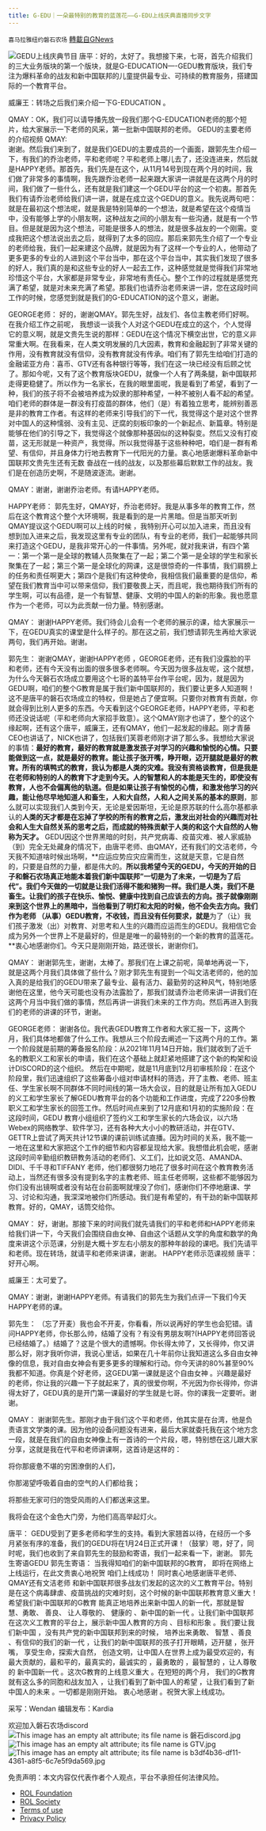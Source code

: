 ```yaml
---
title: G-EDU｜一朵最特别的教育的蓝莲花——G-EDU上线庆典直播同步文字
---
```

`喜马拉雅纽约磐石农场` [轉載自GNews](https://gnews.org/zh-hans/1898893/)

![](https://assets.gnews.org/wp-content/uploads/2022/01/IMG_1044.png)GEDU上线庆典节目
唐平：好的，太好了。我想接下来，七哥，首先介绍我们的三大业务版块的第一个版块，就是G-EDUCATION—-GEDU教育版块，我们专注为爆料革命的战友和新中国联邦的儿童提供最专业、可持续的教育服务，搭建国际的一个教育平台。

威廉王：转场之后我们来介绍一下G-EDUCATION 。

QMAY：OK，我们可以请导播先放一段我们那个G-EDUCATION老师的那个短片，给大家展示一下老师的风采，第一批新中国联邦的老师。
GEDU的主要老师的介绍视频
QMAY:   
谢谢。然后我们来到了，就是我们GEDU的主要成员的一个画面，跟郭先生介绍一下，有我们的乔治老师，平和老师呢？平和老师上哪儿去了，还没连进来，然后就是HAPPY老师。那首先，我们先是在这个，从11月14号到现在两个月的时间，我们做了非常多的事情啊，我先跟乔治老师一起来跟大家讲一讲就是在这两个月的时间，我们做了一些什么，还有就是我们建这一个GEDU平台的这一个初衷。那首先我们有请乔治老师给我们讲一讲，就是在成立这个GEDU的意义。我先说两句吧：就是在最初这个想法呢，就是我是特别简单的一个想法，就是希望在这个疫情当中，没有能够上学的小朋友啊，这种战友之间的小朋友有一些沟通，就是有一个节目。但是就是因为这个想法，可能是很多人的想法，就是很多战友的一个刚需。变成我把这个想法说出去之后，就得到了太多的回应。那后来郭先生介绍了一个专业的老师给我，我们一起来建这个品牌，就是因为有了这样一个专业的人，他带动了更多更多的专业的人进到这个平台当中，那在这个平台当中，其实我们发现了很多的好人，我们真的是和这些专业的好人一起去工作，这种感觉就是觉得我们非常地珍惜这个平台，大家都是非常专业，非常地有责任心。整个工作的过程就是感觉充满了希望，就是对未来充满了希望。那我们也请乔治老师来讲一讲，您在这段时间工作的时候，您感觉到就是我们的G-EDUCATION的这个意义，谢谢。

GEORGE老师：
好的，谢谢QMAY。郭先生好，战友们、各位主教老师们好啊。在我介绍工作之前呢， 我想谈一谈我个人对这个GEDU在成立的这个，个人觉得它的意义啊，就是文贵先生说的那样：GEDU在这个情况下横空出世，它的意义非常重大啊。在我看来，在人类文明发展的几大因素，教育和金融起到了非常关键的作用，没有教育就没有信仰，没有教育就没有传承。咱们有了郭先生给咱们打造的金融诺亚方舟：喜币、GTV还有各种银行等等，我们在这一块已经没有后顾之忧了。那如今呢，又有了这个教育版块GEDU，就像一个人有了两条腿，新中国联邦走得更稳健了。所以作为一名家长，在我的眼里面呢，我是看到了希望，看到了一种，我们的孩子将不会被培养成为奴隶的那种希望，一种不被别人看不起的希望。咱们老师的群体是一群没有打疫苗的群体，他们（是）有着独立思考，能辨别善恶是非的教育工作者。有这样的老师来引导我们的下一代，我觉得这个是对这个世界对中国人的这种懦弱、没有主见、迂腐的刻板印象的一个新起点、新篇章。特别是能够在他们的引导之下，我觉得这个就像那种基因似的这种裂变。然后又没有打疫苗，这无形就是一种资产，我觉得。所以我觉得基于这些种种吧，咱们是一群有希望、有信仰，并且身体力行地去教育下一代阳光的力量。衷心地感谢爆料革命新中国联邦文贵先生还有无数     奋战在一线的战友，以及那些幕后默默工作的战友。我们是在创造历史啊，不是随波逐流。谢谢。

QMAY：谢谢，谢谢乔治老师。有请HAPPY老师。

HAPPY老师：
郭先生好，QMAY好，乔治老师好。我是从事多年的教育工作，然后在这个教育这个整个大环境啊，我是看到的是一片黑暗。但是当那天听到 QMAY提议这个GEDU啊可以上线的时候 ，我特别开心可以加入进来，而且没有想到加入进来之后，我发现这里有专业的团队，有专业的老师，我们一起能够共同来打造这个GEDU，是我非常开心的一件事情。另外呢，就对我来讲，有四个第一：第一个第一是全球的教辅人员聚集在了一起；第二个第一是全球的学生和家长聚集在了一起；第三个第一是全球化的网课，这是很惊奇的一件事情，我们肩膀上的任务和责任啊更大；第四个是我们有这种使命，我相信我们最重要的是信仰，希望在我们教育当中可以带来信仰，我们要敬畏上天，而且呢，我也期待我们所有的学生啊，可以有品德，是一个有智慧、健康、文明的中国人的新的形象。我也愿意作为一个老师，可以为此贡献一份力量。特别感谢。

QMAY：
谢谢HAPPY老师。我们待会儿会有一个老师的展示的课，给大家展示一下，在GEDU真实的课堂是什么样子的。那在这之前，我们想请郭先生再给大家说两句，我们再开始。谢谢。

郭先生：
谢谢QMAY，谢谢HAPPY老师 ，GEORGE老师，还有我们没露脸的平和老师，还有今天没有出面的很多很多老师啊。今天因为很多战友呢，这个就想，为什么今天磐石农场成立要用这个七哥的盖特平台作平台呢，因为，就是因为GEDU啊，咱们的整个G教育是属于我们新中国联邦的，我们要让更多人知道啊！这不是唐平的磐石农场成立的特权，但是她占了便宜啊。只要你对教育有贡献，你就会得到比别人更多的东西。今天看到这个GEORGE老师，HAPPY老师，平和老师还没说话呢（平和老师向大家招手致意）。这个QMAY刚才也讲了，整个的这个缘起啊，还有这个唐平，威廉王，还有QMAY，他们一起发起的缘起。刚才青藤 CEO也讲话了，NICK也讲了，包括我们芙蓉老师刚才讲了那么多。我想给大家说的事情：**最好的教育，最好的教育就是激发孩子对学习的兴趣和愉悦的心情。只要能做到这一点，就是最好的教育。能让孩子张开嘴，睁开眼，迈开腿就是最好的教育。**所有的填鸭式的教育，我认为都是人类的灾难。我没有资格谈教育，但是我是在老师和特别的人的教育下才走到今天。人的智慧和人的本能是天生的，即使没有教育，人也不会偏离他的轨道。但是**如果让孩子有愉悦的心情，和激发他学习的兴趣，能让他尽早地知道人和畜生，人和大自然，人和人之间关系的基本的原则**，那么就可以实现我们人类到今天，无论是爱因斯坦，无论是原苏联的什么高尔基都承认的**人类的天才都是在忘掉了学校的所有的教育之后，激发出对社会的兴趣而对社会和人生大自然关系的思考之后，而成就的特殊贡献于人类的和这个大自然的人物称为天才。** GEDU因这个世界黑暗的时刻，共产党病毒、疫苗灾难、被人家威胁（到）完全无处藏身的情况下，由唐平老师、由QMAY，还有我们的文洁老师，今天我不知道啥时候出场啊，**应运应势应灾应需而生，这就是天意，它是自然的，只要是自然的力量，都是伟大的。**所以我希望今天的GEDU，今天的开始的日子和磐石农场真正地能本着我们新中国联邦”一切是为了未来，一切是为了后代”。我们今天做的一切就是让我们活得不能和猪狗一样。我们是人类，我们不是畜生。让我们的孩子在快乐、愉悦、健康中找到自己应该去的方向。孩子就像刚刚来到这个世界上的黑暗中，当他看到了明灯和太阳的时候，他不会失去方向。我们作为老师 （从事）GEDU教育，不收钱，而且没有任何要求，就是**为了（让）我们孩子激发（出）对教育、对思考和人生的兴趣而应运而生的GEDU。我相信它会成为另外一个世界上不是最好的，但是是唯一的最特别的一个新的教育的蓝莲花。**衷心地感谢你们。今天只是刚刚开始，路还很长，谢谢你们。

QMAY：
谢谢郭先生，谢谢，太棒了。那我们在上课之前呢，简单地再说一下，就是这两个月我们具体做了些什么？刚才郭先生有提到一个叫文洁老师的，他的加入真的是给我们的GEDU带来了最专业、最有活力、最勤劳的这种风气，特别地感谢他在这里，他今天可能也没有办法露脸了，那我们就请乔治老师来讲一讲我们在这两个月当中我们做的事情，然后再讲一讲我们未来的工作方向。然后再进入到我们的老师的讲课的环节，谢谢。

GEORGE老师：
谢谢各位。我代表GEDU教育工作者和大家汇报一下，这两个月，我们具体地都做了什么工作。我想从三个阶段去阐述一下这两个月的工作。第一个阶段就是前期的筹备报名阶段：从2021年11月14日开始，我们就收到了近千名的教职义工和家长的申请，我们在这个基础上就赶紧地搭建了这个新的构架和设计DISCORD的这个组织。 然后在中期呢，就是11月底到12月初审核阶段：在这个阶段里，我们迅速组织了这些筹备小组对申请材料的筛选，开了主教、老师、班主任、学生家长啊不同群体不同时间线的第一场大会议，目的就是让所有加入GEDU的义工和学生家长了解GEDU教育平台的各个功能和工作进度，完成了220多份教职义工和学生家长的回签工作。然后时间点来到了12月底和1月初的实施阶段：在这段时间，GEDU 教育小组组织了签约义工和学生家长的六场会议，以六场Webex的网络教学、软件学习，还有各种大大小小的教研活动，并在GTV、GETTR上尝试了两天共计12节课的课前训练试直播。因为时间的关系，我不能一一地在这里和大家把这个工作的细节和内容都呈现给大家。我想借此机会呢，感谢这段时间辛勤组织教研教务活动的老师们、义工们，比如说文范、AMANDA、DIDI、千千寻和TIFFANY 老师，他们都很努力地花了很多时间在这个教育教务活动上，当然还有很多没有提到名字的主教老师、班主任老师啊，这些都不能够因为你们没有出镜啊或者没有站在台前面啊就埋没了你们，感谢你们不停地磨课、学习、讨论和沟通，我深深地被你们所感动。我们是有希望的，有干劲的新中国联邦教育。好的，QMAY，话筒交给你。

QMAY：
好，谢谢。那接下来的时间我们就先请我们的平和老师和HAPPY老师来给我们讲一下，今天我们会围绕自由女神、自由这个话题从文学的角度和数学的角度来讲这个示范课，分别是大概十岁左右小朋友的那种年龄段的课吧。我们先请平和老师。现在转场，就请平和老师来讲课，谢谢。
HAPPY老师示范课视频
唐平：好开心啊。

威廉王：太可爱了。

QMAY：谢谢，谢谢HAPPY老师。有请我们的郭先生为我们点评一下我们今天HAPPY老师的课。

郭先生：
（忘了开麦）我也会不开麦，你看看，所以说再好的学生也会犯错。请问HAPPY老师，你长那么帅，结婚了没有？有没有男朋友啊?(HAPPY老师回答说已经结婚了。）结婚了？这是个很大的遗憾啊。你长得太帅了，又长得帅，你又讲那么好，刚才我听你讲，我说心里话，如果在几十年前你让我知道这么多自由女神像的信息，我对自由女神会有更多更多的理解和行动。你今天讲的80%甚至90%我都不知道。你真是个好老师，这GEDU第一课就是这个自由女神 。兴趣是最好的老师，你让我的兴趣一下子就起来了，真的很爱你啊，不光因为你长得帅，你讲得太好了，GEDU真的是开门第一课最好的学生就是七哥。你的课我一定要听。谢谢。

QMAY：
谢谢郭先生。那刚才由于我们这个平和老师，他其实是在台湾，他是负责语言文学类的课。因为他的设备问题没有进来，最后大家就委托我在这个地方念一段，就是在我们的自由女神像上有一首诗的一个片段，嗯，特别想在这儿跟大家分享，这就是我在代平和老师讲课啊，这首诗是这样的：

将你那疲惫不堪的穷困潦倒的人们，

你那渴望呼吸着自由的空气的人们都给我；

将那些无家可归的饱受风雨的人们都送来这里。

我将会在这个金色大门旁，为他们高高举起灯火。

唐平：
GEDU受到了更多老师和学生的支持。看到大家翘首以待，在经历一个多月紧张有序的准备，我们的GEDU将在1月24日正式开课！（鼓掌）嗯，好了，同时呢，我们也收到了来自郭先生的鼓励和寄语，我们一起来看一下，谢谢。
郭先生寄语GEDU
郭先生寄语：
当我得知咱们的新中国联邦的G教育， 即将在网络上上线运行，在此文贵衷心地祝贺 咱们上线成功！ 同时衷心地感谢唐平老师、 QMAY还有文洁老师 和新中国联邦很多战友们发起的这次的义工教育平台。特别是在这个病毒肆虐、疫苗挑战的灾难时刻，这个时候的新中国联邦教育意义重大！希望我们新中国联邦的G教育 能真正地培养出来新中国人的新一代，那就是智慧、勇敢、 善良、 让人尊敬的、 健康的 、新中国的新一代 。让我们新中国联邦 在这次义工教育的平台上，展示新中国人教育的方向 、目标和形象 。我们要让我们新中国 ，没有共产党的新中国联邦到来的时候， 培养出来勇敢、 智慧 、善良 、有信仰的我们的新一代 ，让我们的新中国联邦的孩子打开眼睛，迈开腿 ，张开嘴， 享受生命，探索大自然， 创造文明，让中国人在世界上成为最受欢迎的，有最大贡献的，最和平的，最真实的，最诚实的 ，最勇敢的 ，最智慧的 ，让人尊敬的 新中国新一代 。这次G教育的上线意义重大 。在短短的两个月， 我们的G教育 就有这么多的同胞和战友加入 ，让我们看到了新中国人的希望 ，让我们看到了新中国人的未来 。一切都是刚刚开始。 衷心地感谢 。祝贺大家上线成功。

采写：Wendan
编辑发布：Kardia

欢迎加入磐石农场discord
![This image has an empty alt attribute; its file name is 磐石discord.jpg](https://assets.gnews.org/wp-content/uploads/2022/01/%E7%A3%90%E7%9F%B3discord.jpg)![This image has an empty alt attribute; its file name is GTV.jpg](https://assets.gnews.org/wp-content/uploads/2022/01/GTV.jpg)![This image has an empty alt attribute; its file name is b3df4b36-df11-4361-a8f5-6c7e5f9da569.jpg](https://assets.gnews.org/wp-content/uploads/2022/01/b3df4b36-df11-4361-a8f5-6c7e5f9da569.jpg)
 

免责声明：本文内容仅代表作者个人观点，平台不承担任何法律风险。

- [ROL Foundation](https://rolfoundation.org/)
- [ROL Society](https://rolsociety.org/)
- [Terms of use](https://gnews.org/terms-of-use-3/)
- [Privacy Policy](https://gnews.org/privacy-policy/)
